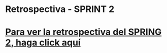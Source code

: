 # Retrospectiva - SPRINT 2

# [Para ver la retrospectiva del SPRING 2, haga click aquí](https://github.com/DigitalHouse-Grupo09/E-Commerce/tree/master/sprints/sprint-2/retro.md)
